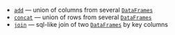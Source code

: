 [//]: # (title: Multiple DataFrames)

* [`add`](add.md) — union of columns from several [`DataFrames`](DataFrame.md) 
* [`concat`](concat.md) — union of rows from several [`DataFrames`](DataFrame.md)
* [`join`](join.md) — sql-like join of two [`DataFrames`](DataFrame.md) by key columns
